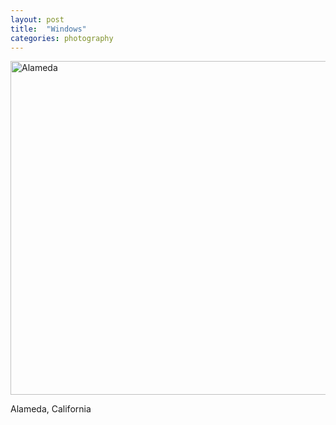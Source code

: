 ```yaml
---
layout: post
title:  "Windows"
categories: photography
---
```

<a data-flickr-embed="true"  href="https://www.flickr.com/photos/41695401@N00/31402731806/in/dateposted-public/" title="Alameda"><img src="https://c7.staticflickr.com/6/5573/31402731806_938222718b_c.jpg" width="800" height="534" alt="Alameda"></a><script async src="//embedr.flickr.com/assets/client-code.js" charset="utf-8"></script>

Alameda, California
